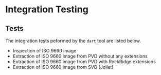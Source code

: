 # Integration Testing

## Tests

The integration tests peformed by the `dart` <link> tool are listed below.

- Inspection of ISO 9660 image
- Extraction of ISO 9660 image from PVD without any extensions
- Extraction of ISO 9660 image from PVD with RockRidge extensions
- Extraction of ISO 9660 image from SVD (Joliet)
